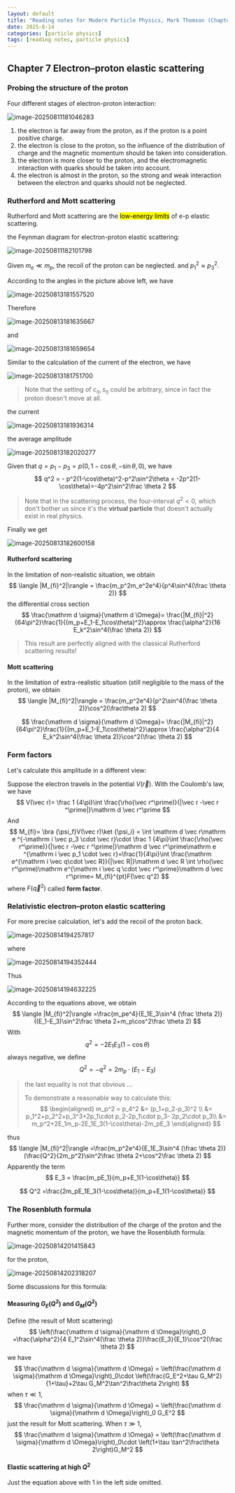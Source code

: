 ```yaml
---
layout: default
title: "Reading notes for Modern Particle Physics, Mark Thomson (Chapter 7)"
date: 2025-8-14
categories: [particle physics]
tags: [reading notes, particle physics]
---
```


## Chapter 7 Electron–proton elastic scattering

### Probing the structure of the proton  

Four different stages of electron-proton interaction:

![image-20250811181046283](https://raw.githubusercontent.com/stur007/img/main/img/202508111810404.png)

1. the electron is far away from the proton, as if the proton is a point positive charge.
2. the electron is close to the proton, so the influence of the distribution of charge and the magnetic momentum should be taken into consideration.
3. the electron is more closer to the proton, and the electromagnetic interaction with quarks should be taken into account.
4. the electron is almost in the proton, so the strong and weak interaction between the electron and quarks should not be neglected.

### Rutherford and Mott scattering

Rutherford and Mott scattering are the <mark>low-energy limits</mark> of e-p elastic scattering. 

the Feynman diagram for electron-proton elastic scattering:

![image-20250811182101798](https://raw.githubusercontent.com/stur007/img/main/img/202508111821095.png)

Given $m_e \ll m_p$, the recoil of the proton can be neglected. and $p_1^2 \approx p_3^2$.

According to the angles in the picture above left, we have

![image-20250813181557520](https://raw.githubusercontent.com/stur007/img/main/img/202508131815984.png)

Therefore

![image-20250813181635667](https://raw.githubusercontent.com/stur007/img/main/img/202508131816119.png)

and

![image-20250813181659654](https://raw.githubusercontent.com/stur007/img/main/img/202508131817724.png)

Similar to the calculation of the current of the electron, we have

![image-20250813181751700](https://raw.githubusercontent.com/stur007/img/main/img/202508131817496.png)

> Note that the setting of $c_\eta, s_\eta$ could be arbitrary, since in fact the proton doesn't move at all.

the current

![image-20250813181936314](https://raw.githubusercontent.com/stur007/img/main/img/202508131819022.png)

the average amplitude

![image-20250813182020277](https://raw.githubusercontent.com/stur007/img/main/img/202508131820369.png)

Given that $q = p_1 - p_3= p(0, 1-\cos\theta,-\sin\theta,0)$, we have
$$
q^2 = - p^2(1-\cos\theta)^2-p^2\sin^2\theta = -2p^2(1-\cos\theta)=-4p^2\sin^2\frac \theta 2
$$

> Note that in the scattering process, the four-interval $q^2<0$, which don't bother us since it's the **virtual particle** that doesn't actually exist in real physics.

Finally we get

![image-20250813182600158](https://raw.githubusercontent.com/stur007/img/main/img/202508131826738.png)

#### Rutherford scattering

In the limitation of non-realistic situation, we obtain
$$
\langle |M_{fi}^2|\rangle = \frac{m_p^2m_e^2e^4}{p^4\sin^4(\frac \theta 2)}
$$
the differential cross section
$$
\frac{\mathrm d \sigma}{\mathrm d \Omega}= \frac{|M_{fi}|^2}{64\pi^2}\frac{1}{(m_p+E_1-E_1\cos\theta)^2}\approx \frac{\alpha^2}{16 E_k^2\sin^4(\frac \theta 2)}
$$

> This result are perfectly aligned with the classical Rutherford scattering results!

#### Mott scattering

In the limitation of extra-realistic situation (still negligible to the mass of the proton), we obtain
$$
\langle |M_{fi}^2|\rangle = \frac{m_p^2e^4}{p^2\sin^4(\frac \theta 2)}\cos^2(\frac\theta 2)
$$

$$
\frac{\mathrm d \sigma}{\mathrm d \Omega}= \frac{|M_{fi}|^2}{64\pi^2}\frac{1}{(m_p+E_1-E_1\cos\theta)^2}\approx \frac{\alpha^2}{4 E_k^2\sin^4(\frac \theta 2)}\cos^2(\frac \theta 2)
$$



### Form factors

Let's calculate this amplitude in a different view:

Suppose the electron travels in the potential $V(\vec r)$. With the Coulomb's law, we have 
$$
V(\vec r)= \frac 1 {4\pi}\int \frac{\rho(\vec r^\prime)}{|\vec r -\vec r ^\prime|}\mathrm d \vec r^\prime
$$
And 
$$
M_{fi}= \bra {\psi_f}V(\vec r)\ket {\psi_i} = \int \mathrm d \vec r\mathrm e ^{-\mathrm i \vec p_3 \cdot \vec r}\cdot \frac 1 {4\pi}\int \frac{\rho(\vec r^\prime)}{|\vec r -\vec r ^\prime|}\mathrm d \vec r^\prime\mathrm e ^{\mathrm i \vec p_1 \cdot \vec r}=\frac{1}{4\pi}\int \frac{\mathrm e^{\mathrm i \vec q\cdot \vec R}}{|\vec R|}\mathrm d \vec R
\int \rho(\vec r^\prime)\mathrm e^{\mathrm i \vec q \cdot \vec r^\prime}\mathrm d \vec r^\prime= M_{fi}^{pt}F(\vec q^2)
$$
where $F(\vec q^2)$ called **form factor**.

### Relativistic electron–proton elastic scattering

For more precise calculation, let's add the recoil of the proton back.

![image-20250814194257817](https://raw.githubusercontent.com/stur007/img/main/img/202508141943171.png)

where

![image-20250814194352444](https://raw.githubusercontent.com/stur007/img/main/img/202508141943850.png)

Thus

![image-20250814194632225](https://raw.githubusercontent.com/stur007/img/main/img/202508141946892.png)

According to the equations above, we obtain
$$
\langle |M_{fi}^2|\rangle =\frac{m_pe^4}{E_1E_3\sin^4 (\frac \theta 2)}((E_1-E_3)\sin^2\frac \theta 2+m_p\cos^2\frac \theta 2)
$$
With
$$
q^2 = -2E_1E_3(1-\cos \theta)
$$
always negative, we define
$$
Q^2 = -q^2 = 2m_p\cdot (E_1-E_3)
$$

> the last equality is not that obvious ...
>
> To demonstrate a reasonable way to calculate this:
> $$
> \begin{aligned}
> m_p^2 = p_4^2 &= (p_1+p_2-p_3)^2 \\
> &= p_1^2+p_2^2+p_3^3+2p_1\cdot p_2-2p_1\cdot p_3- 2p_2\cdot p_3\\
> &= m_p^2+2E_1m_p-2E_1E_3(1-\cos\theta)-2m_pE_3
> \end{aligned}
> $$

thus
$$
\langle |M_{fi}^2|\rangle =\frac{m_p^2e^4}{E_1E_3\sin^4 (\frac \theta 2)}(\frac{Q^2}{2m_p^2}\sin^2\frac \theta 2+\cos^2\frac \theta 2)
$$
Apparently the term
$$
E_3 =  \frac{m_pE_1}{m_p+E_1(1-\cos\theta)}
$$

$$
Q^2 =\frac{2m_pE_1E_3(1-\cos\theta)}{m_p+E_1(1-\cos\theta)}
$$

### The Rosenbluth formula

Further more, consider the distribution of the charge of the proton and the magnetic momentum of the proton, we have the Rosenbluth formula:

![image-20250814201415843](https://raw.githubusercontent.com/stur007/img/main/img/202508142014752.png)

for the proton,

![image-20250814202318207](https://raw.githubusercontent.com/stur007/img/main/img/202508142023482.png)

Some discussions for this formula:

#### Measuring $G_E(Q^2)$ and $G_M(Q^2)$

Define (the result of Mott scattering)
$$
\left(\frac{\mathrm d \sigma}{\mathrm d \Omega}\right)_0 =\frac{\alpha^2}{4 E_1^2\sin^4(\frac \theta 2)}\frac{E_3}{E_1}\cos^2(\frac \theta 2)
$$
  we have
$$
\frac{\mathrm d \sigma}{\mathrm d \Omega} = \left(\frac{\mathrm d \sigma}{\mathrm d \Omega}\right)_0\cdot \left(\frac{G_E^2+\tau G_M^2}{1+\tau}+2\tau G_M^2\tan^2\frac\theta 2\right)
$$
when $\tau \ll 1$,
$$
\frac{\mathrm d \sigma}{\mathrm d \Omega} = \left(\frac{\mathrm d \sigma}{\mathrm d \Omega}\right)_0 G_E^2
$$
just the result for Mott scattering. When $\tau \gg 1$, 
$$
\frac{\mathrm d \sigma}{\mathrm d \Omega} = \left(\frac{\mathrm d \sigma}{\mathrm d \Omega}\right)_0\cdot \left(1+\tau \tan^2\frac\theta 2\right)G_M^2
$$

#### Elastic scattering at high $Q^2$  

Just the equation above with 1 in the left side omitted.